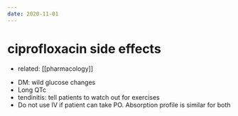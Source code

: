 ```yaml
---
date: 2020-11-01
---
```


# ciprofloxacin side effects

- related: [[pharmacology]]

<!-- ciprofloxacin side effects -->

- DM: wild glucose changes
- Long QTc
- tendinitis: tell patients to watch out for exercises
- Do not use IV if patient can take PO. Absorption profile is similar for both
